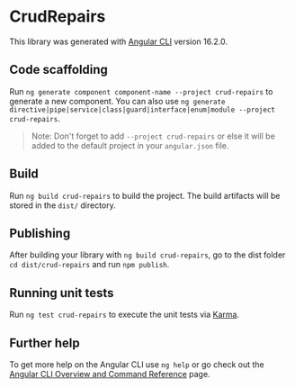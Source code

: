 # CrudRepairs

This library was generated with [Angular CLI](https://github.com/angular/angular-cli) version 16.2.0.

## Code scaffolding

Run `ng generate component component-name --project crud-repairs` to generate a new component. You can also use `ng generate directive|pipe|service|class|guard|interface|enum|module --project crud-repairs`.
> Note: Don't forget to add `--project crud-repairs` or else it will be added to the default project in your `angular.json` file. 

## Build

Run `ng build crud-repairs` to build the project. The build artifacts will be stored in the `dist/` directory.

## Publishing

After building your library with `ng build crud-repairs`, go to the dist folder `cd dist/crud-repairs` and run `npm publish`.

## Running unit tests

Run `ng test crud-repairs` to execute the unit tests via [Karma](https://karma-runner.github.io).

## Further help

To get more help on the Angular CLI use `ng help` or go check out the [Angular CLI Overview and Command Reference](https://angular.io/cli) page.
